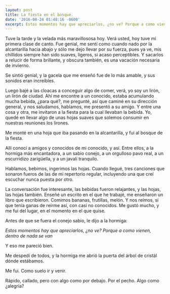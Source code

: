 ```yaml
---
layout: post
title: La fiesta en el bosque.
date: '2016-08-24 01:48:16 -0600'
excerpt: Estos momentos hay que apreciarlos, ¿no ve? Porque a como vienen, dentro de nada se van, dijo el conejo.
---
```


Tuve la tarde y la velada más maravillososa hoy. Verá usted, hoy tuve mi primera clase de canto. Fue genial, me sentí como cuando nado por la alcantarilla hacia abajo y sólo me dejo llevar por su fuerza, pues ya ve, mis chillidos siempre han sido suaves, ligeros, si acaso perceptibles. Y sacarlos a relucir de forma brillante, y obscura también, es una vacación necesaria de invierno.

Se sintió genial, y la gacela que me enseñó fue de lo más amable, y sus sonidos eran increíbles.

Luego bajé a las cloacas a conceguir algo de comer, verá, yo soy un lirón, un lirón de ciudad. Ahí me encontre a un conocido, estaba acumulando mucha bebida, ¿para qué?, me pregunté, así que caminé en su dirección general, y nos saludamos, hablamos, me presentó a su amigo. Y entre una cosa y otra, me invitaron a la fiesta para la cual llevaban la bebida. Yo, quedé en llevar algo de unas hojas suaves que solemos consumir en nuestras reuniones los lirones.

Me monté en una hoja que iba pasando en la alcantarilla, y fui al bosque de la fiesta.

Allí conocí a amigos y conocidos de mi conocido, y así. Entre ellos, a la hormiga más encantadora, a un sabio conejo, a un orgulloso pavo real, a un escurridizo zarigüella, y a un javalí tranquilo.

Hablamos, bebimos, ingerimos las hojas. Cuando llegué, tres canciones que sonaron fueros de las de mi repertorio regular, incluyendo una que creí escuchar nunca puesta por otro.

La conversación fue interesante, las bebidas fueron relajantes, y las hojas, las hojas también. Enseñé un escrito en el que he trabajé, me enseñaron un libro que escribieron. Comimos bananas, frutillas, melón. Y nos reímos, sí que tenía ganas de reírme así, con casi no conocidos. Me gustó mucho, y me fui del lugar, en el momento en el que quise.

Antes de que se fuera el conejo sabio, le dijo a la hormiga:

*Estos momentos hay que apreciarlos, ¿no ve? Porque a como vienen, dentro de nada se van*

Y eso me pareció bien.

Me despedí de todos, y la hormiga me abrió la puerta del árbol de cristál dónde estábamos.

Me fui. Como suelo ir y venir.

Rápido, callado, pero con algo como por debajo. Por el pecho. Algo como ¿alegría?
